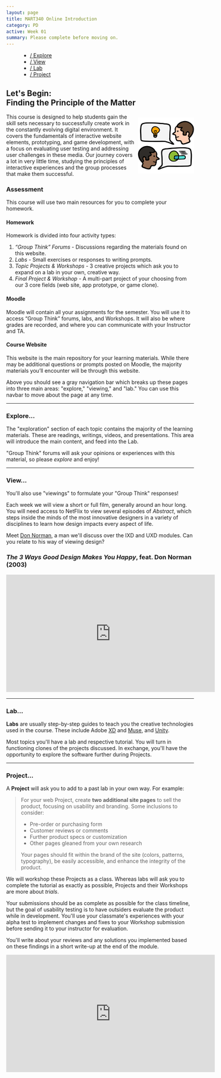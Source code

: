 ```yaml
---
layout: page
title: MART340 Online Introduction
category: PD
active: Week 01
summary: Please complete before moving on.
---
```

<menu id="sticky-navigation" class="sticky">
  <ul class="pd">
    <a href="#top" class="scroll"><i class="fas fa-map-marker-alt nav-marker"></i></a>
    <li><a href="#section1" class="scroll">/ Explore</a></li>
    <li><a href="#section2" class="scroll">/ View</a></li>
    <li><a href="#section3" class="scroll">/ Lab</a></li>
    <li><a href="#section4" class="scroll">/ Project</a></li>
  </ul>
</menu>


## Let's Begin:<br />Finding the Principle of the Matter

<img src="./img/pd-discussion.svg" title="Desigining Interaction" alt="two characters discussing shapes" style="max-width: 150px; margin: 10px 0 10px 10px; float: right;" />
This course is designed to help students gain the skill sets necessary to successfully create work in the constantly evolving digital environment. It covers the fundamentals of interactive website elements, prototyping, and game development, with a focus on evaluating user testing and addressing user challenges in these media. Our journey covers a lot in very little time, studying the principles of interactive experiences and the group processes that make them successful.

### Assessment

This course will use two main resources for you to complete your homework.

#### Homework

Homework is divided into four activity types:

1. _“Group Think” Forums_ - Discussions regarding the materials found on this website.
2. _Labs_ - Small exercises or responses to writing prompts.
3. _Topic Projects & Workshops_ - 3 creative projects which ask you to expand on a lab in your own, creative way.
4. _Final Project & Workshop_ - A multi-part project of your choosing from our 3 core fields (web site, app prototype, or game clone).

#### Moodle

Moodle will contain all your assignments for the semester. You will use it to access “Group Think” forums, labs, and Workshops. It will also be where grades are recorded, and where you can communicate with your Instructor and TA.

#### Course Website

This website is the main repository for your learning materials. While there may be additional questions or prompts posted on Moodle, the majority materials you’ll encounter will be through this website.

Above you should see a gray navigation bar which breaks up these pages into three main areas: "explore," "viewing," and "lab." You can use this navbar to move about the page at any time.


<hr>


<span class="anchor" id="section1"></span>
<div class="section">
  <h3><i class="fas fa-book material-marker"></i> Explore...</h3>
</div>

The "exploration" section of each topic contains the majority of the learning materials. These are readings, writings, videos, and presentations. This area will introduce the main content, and feed into the Lab.

"Group Think" forums will ask your opinions or experiences with this material, so please _explore_ and enjoy!


<hr>


<span class="anchor" id="section2"></span>
<div class="section">
  <h3><i class="fas fa-video material-marker"></i> View...</h3>
</div>

You'll also use "viewings" to formulate your "Group Think" responses!

Each week we will view a short or full film, generally around an hour long. You will need access to NetFlix to view several episodes of _Abstract_, which steps inside the minds of the most innovative designers in a variety of disciplines to learn how design impacts every aspect of life.

Meet [Don Norman](https://www.jnd.org/), a man we'll discuss over the IXD and UXD modules. Can you relate to his way of viewing design?

<h3><em>The 3 Ways Good Design Makes You Happy</em>, feat. Don Norman (2003)</h3>

<iframe width="560" height="315" src="https://www.youtube.com/embed/RlQEoJaLQRA?rel=0&amp;showinfo=0" frameborder="0" allow="autoplay; encrypted-media" allowfullscreen></iframe>


<hr>


<span class="anchor" id="section3"></span>
<div class="section">
  <h3><i class="fas fa-flask material-marker"></i> Lab... </h3>
</div>

**Labs** are usually step-by-step guides to teach you the creative technologies used in the course. These include Adobe [XD](https://www.adobe.com/products/xd.html) and [Muse](https://www.adobe.com/products/muse.html), and [Unity](https://store.unity.com/products/unity-personal).

Most topics you'll have a lab and respective tutorial. You will turn in functioning clones of the projects discussed. In exchange, you'll have the opportunity to explore the software further during Projects.


<hr>


<span class="anchor" id="section4"></span>
<div class="section">
  <h3><i class="fas fa-paint-brush material-marker"></i> Project... </h3>
</div>

A **Project** will ask you to add to a past lab in your own way. For example:

<blockquote>
<p>For your web Project, create <b>two additional site pages</b> to sell the product, focusing on usability and branding. Some inclusions to consider:</p>
<ul>
  <li>Pre-order or purchasing form</li>
  <li>Customer reviews or comments</li>
  <li>Further product specs or customization</li>
  <li>Other pages gleaned from your own research</li>
</ul>
<p>Your pages should fit within the brand of the site (colors, patterns, typography), be easily accessible, and enhance the integrity of the product.</p>
</blockquote>

We will workshop these Projects as a class. Whereas labs will ask you to complete the tutorial as exactly as possible, Projects and their Workshops are more about _trials_.

Your submissions should be as complete as possible for the class timeline, but the goal of usability testing is to have outsiders evaluate the product while in development. You'll use your classmate's experiences with your alpha test to implement changes and fixes to your Workshop submission before sending it to your instructor for evaluation.

You'll write about your reviews and any solutions you implemented based on these findings in a short write-up at the end of the module.

<iframe width="560" height="315" src="https://www.youtube.com/embed/48dMCEDJ1gM?rel=0" frameborder="0" allow="autoplay; encrypted-media" allowfullscreen></iframe>
